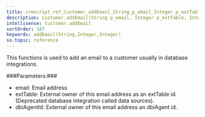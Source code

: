 ```yaml
---
title: crmscript_ref_Customer_addEmail_String_p_email_Integer_p_extTable_Integer_p_dbiAgentId
description: Customer.addEmail(String p_email, Integer p_extTable, Integer p_dbiAgentId)
intellisense: Customer.addEmail
sortOrder: 187
keywords: addEmail(String,Integer,Integer)
so.topic: reference
---
```



This functions is used to add an email to a customer usually in database integrations.




###Parameters:###


 - email: Email address
 - extTable: External owner of this email address as an extTable id. (Deprecated database integration called data sources).
 - dbiAgentId: External owner of this email address an dbiAgent id.


